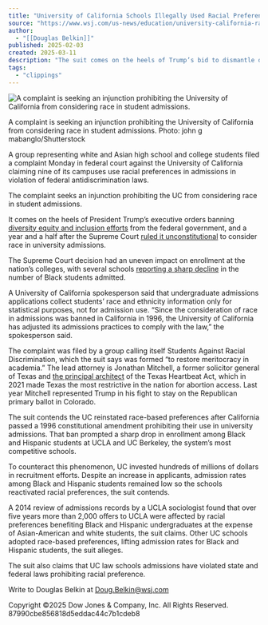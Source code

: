 ```yaml
---
title: "University of California Schools Illegally Used Racial Preferences in Admissions, Lawsuit Alleges"
source: "https://www.wsj.com/us-news/education/university-california-racial-preferences-admissions-lawsuit-92232cee"
author:
  - "[[Douglas Belkin]]"
published: 2025-02-03
created: 2025-03-11
description: "The suit comes on the heels of Trump’s bid to dismantle diversity efforts in the federal government"
tags:
  - "clippings"
---
```

![A complaint is seeking an injunction prohibiting the University of California from considering race in student admissions.](https://images.wsj.net/im-12012723?width=700&height=467)

A complaint is seeking an injunction prohibiting the University of California from considering race in student admissions. Photo: john g mabanglo/Shutterstock

A group representing white and Asian high school and college students filed a complaint Monday in federal court against the University of California claiming nine of its campuses use racial preferences in admissions in violation of federal antidiscrimination laws.

The complaint seeks an injunction prohibiting the UC from considering race in student admissions.

It comes on the heels of President Trump’s executive orders banning [diversity equity and inclusion efforts](https://www.wsj.com/politics/policy/trumps-war-on-dei-freezes-diversity-work-across-federal-government-9a596d29?mod=article_inline) from the federal government, and a year and a half after the Supreme Court [ruled it unconstitutional](https://www.wsj.com/us-news/supreme-court-rules-against-affirmative-action-c94b5a9c?mod=article_inline) to consider race in university admissions.

The Supreme Court decision had an uneven impact on enrollment at the nation’s colleges, with several schools [reporting a sharp decline](https://www.wsj.com/us-news/education/the-colleges-falling-behind-on-black-student-enrollment-f3728f99?mod=article_inline) in the number of Black students admitted.

A University of California spokesperson said that undergraduate admissions applications collect students’ race and ethnicity information only for statistical purposes, not for admission use. “Since the consideration of race in admissions was banned in California in 1996, the University of California has adjusted its admissions practices to comply with the law,” the spokesperson said.

The complaint was filed by a group calling itself Students Against Racial Discrimination, which the suit says was formed “to restore meritocracy in academia.” The lead attorney is Jonathan Mitchell, a former solicitor general of Texas and [the principal architect](https://www.wsj.com/articles/behind-texas-abortion-law-an-attorneys-unusual-enforcement-idea-11630762683?mod=article_inline) of the Texas Heartbeat Act, which in 2021 made Texas the most restrictive in the nation for abortion access. Last year Mitchell represented Trump in his fight to stay on the Republican primary ballot in Colorado.

The suit contends the UC reinstated race-based preferences after California passed a 1996 constitutional amendment prohibiting their use in university admissions. That ban prompted a sharp drop in enrollment among Black and Hispanic students at UCLA and UC Berkeley, the system’s most competitive schools.

To counteract this phenomenon, UC invested hundreds of millions of dollars in recruitment efforts. Despite an increase in applicants, admission rates among Black and Hispanic students remained low so the schools reactivated racial preferences, the suit contends.

A 2014 review of admissions records by a UCLA sociologist found that over five years more than 2,000 offers to UCLA were affected by racial preferences benefiting Black and Hispanic undergraduates at the expense of Asian-American and white students, the suit claims. Other UC schools adopted race-based preferences, lifting admission rates for Black and Hispanic students, the suit alleges.

The suit also claims that UC law schools admissions have violated state and federal laws prohibiting racial preference.

Write to Douglas Belkin at [Doug.Belkin@wsj.com](https://www.wsj.com/us-news/education/)

Copyright ©2025 Dow Jones & Company, Inc. All Rights Reserved. 87990cbe856818d5eddac44c7b1cdeb8
